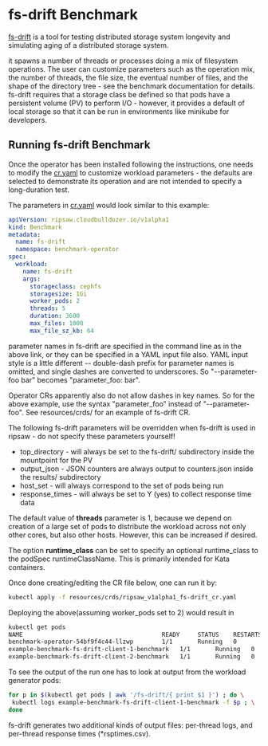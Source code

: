 # fs-drift Benchmark

[fs-drift](https://github.com/parallel-fs-utils/fs-drift) is a tool for testing distributed storage system longevity and
simulating aging of a distributed storage system.

it spawns a number of threads or processes doing a mix of filesystem operations. The user can customize parameters such
as the operation mix, the number of threads, the file size, the eventual number of files, and the shape of the directory
tree - see the benchmark documentation for details.  fs-drift requires that a storage class be defined so that pods have a persistent volume (PV) to perform I/O - however, it provides a default of local storage so that it can be run in environments like minikube for developers. 

## Running fs-drift Benchmark

Once the operator has been installed following the instructions, one needs to modify the [cr.yaml](../resources/crds/ripsaw_v1alpha1_fs-drift_cr.yaml) to customize workload parameters - the defaults are selected to demonstrate its operation and are not intended to specify a long-duration test.

The parameters in [cr.yaml](../config/samples/fs-drift/cr.yaml) would look similar to this example:

```yaml
apiVersion: ripsaw.cloudbulldozer.io/v1alpha1
kind: Benchmark
metadata:
  name: fs-drift
  namespace: benchmark-operator
spec:
  workload:
    name: fs-drift
    args:
      storageclass: cephfs
      storagesize: 1Gi
      worker_pods: 2
      threads: 5
      duration: 3600
      max_files: 1000
      max_file_sz_kb: 64
```

parameter names in fs-drift are specified in the command line as in the above link, or they can be
specified in a YAML input file also.   YAML input style is a little different -- double-dash prefix for parameter names
is omitted, and single dashes are converted to underscores.   So "--parameter-foo bar" becomes "parameter_foo: bar".

Operator CRs apparently also do not allow dashes in key names.  So for the above example, use the 
syntax "parameter_foo" instead of "--parameter-foo".  See resources/crds/ for an example of fs-drift CR.

The following fs-drift parameters will be overridden when fs-drift is used in ripsaw - do not specify these parameters yourself!

- top_directory - will always be set to the fs-drift/ subdirectory inside the mountpoint for the PV
- output_json - JSON counters are always output to counters.json inside the results/ subdirectory
- host_set - will always correspond to the set of pods being run
- response_times - will always be set to Y (yes) to collect response time data

The default value of **threads** parameter is 1, because we depend on creation of a large set of pods to distribute the
workload across not only other cores, but also other hosts.  However, this can be increased if desired.

The option **runtime_class** can be set to specify an optional
runtime_class to the podSpec runtimeClassName.  This is primarily
intended for Kata containers.

Once done creating/editing the CR file below, one can run it by:

```bash
kubectl apply -f resources/crds/ripsaw_v1alpha1_fs-drift_cr.yaml
```

Deploying the above(assuming worker_pods set to 2) would result in

```bash
kubectl get pods
NAME                                       READY     STATUS    RESTARTS   AGE
benchmark-operator-54bf9f4c44-llzwp        1/1       Running   0          1m
example-benchmark-fs-drift-client-1-benchmark   1/1       Running   0          22s
example-benchmark-fs-drift-client-2-benchmark   1/1       Running   0          22s
```

To see the output of the run one has to look at output from the workload generator pods:

```bash
for p in $(kubectl get pods | awk '/fs-drift/{ print $1 }') ; do \
 kubectl logs example-benchmark-fs-drift-client-1-benchmark -f $p ; \
done
```

fs-drift generates two additional kinds of output files: per-thread logs, and per-thread response times
(\*rsptimes.csv).

